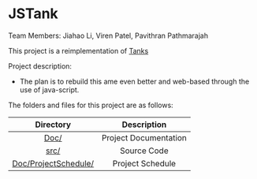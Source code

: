 # JSTank

Team Members: Jiahao Li, Viren Patel, Pavithran Pathmarajah

This project is a reimplementation of [Tanks](https://github.com/aleks1/tanks)

Project description:

* The plan is to rebuild this ame even better and web-based through the use of java-script.


The folders and files for this project are as follows:

| **Directory**                                    |  **Description**       |
| :--------:                                       | :--------:             |
| [Doc/](Doc)                                      |  Project Documentation |
| [src/](src)                                      |  Source Code           |
| [Doc/ProjectSchedule/](ProjectSchedule)         |  Project Schedule      |